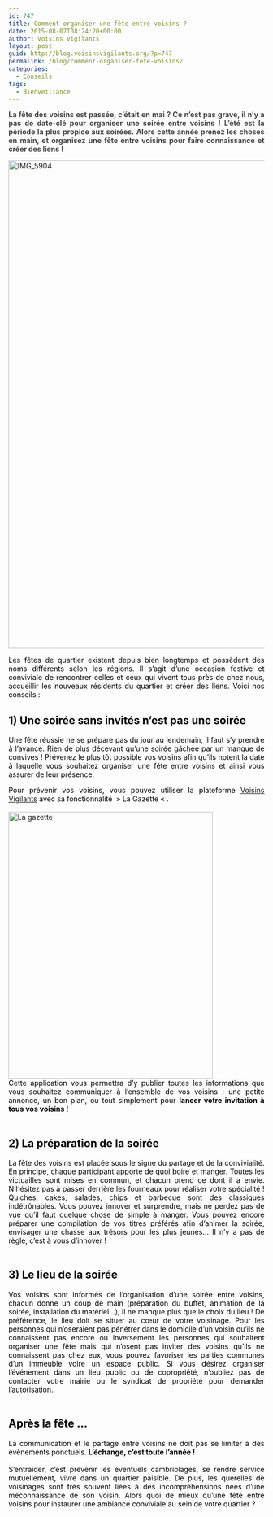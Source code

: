 ```yaml
---
id: 747
title: Comment organiser une fête entre voisins ?
date: 2015-08-07T08:24:20+00:00
author: Voisins Vigilants
layout: post
guid: http://blog.voisinsvigilants.org/?p=747
permalink: /blog/comment-organiser-fete-voisins/
categories:
  - Conseils
tags:
  - Bienveillance
---
```

<p style="text-align: justify;">
  <strong><span style="color: #444444;">La fête des voisins est passée, c&rsquo;était en mai ? Ce n&rsquo;est pas grave, il n&rsquo;y a pas de date-clé pour organiser une soirée entre voisins ! L’été est la période la plus propice aux soirées. Alors cette année prenez les choses en main, et organisez une fête entre voisins pour faire connaissance et créer des liens ! </span><span style="color: #444444;"> </span></strong>
</p>

<p style="text-align: justify;">
  <a href="http://blog.voisinsvigilants.org/wp-content/uploads/2015/08/IMG_5904.jpg"><img class="aligncenter size-full wp-image-748" src="http://blog.voisinsvigilants.org/wp-content/uploads/2015/08/IMG_5904.jpg" alt="IMG_5904" width="1280" height="960" /></a><i><b></b></i>
</p>

<p style="text-align: justify;">
  <span style="color: #000000;">Les fêtes de quartier existent depuis bien longtemps et possèdent des noms différents selon les régions. Il s&rsquo;agit d&rsquo;une occasion festive et conviviale de rencontrer celles et ceux qui vivent tous près de chez nous, accueillir les nouveaux résidents du quartier et créer des liens. Voici nos conseils : </span>
</p>

<div style="color: #444444; text-align: justify;">
  <h2>
    <span style="color: #000000;"><strong>1) Une soirée sans invités n&rsquo;est pas une soirée</strong></span>
  </h2>
  
  <p>
    <span style="color: #000000;">Une fête réussie ne se prépare pas du jour au lendemain, il faut s&rsquo;y prendre à l&rsquo;avance. Rien de plus décevant qu’une soirée gâchée par un manque de convives ! Prévenez le plus tôt possible vos voisins afin qu&rsquo;ils notent la date à laquelle vous souhaitez organiser une fête entre voisins et ainsi vous assurer de leur présence.</span>
  </p>
</div>

<div style="color: #444444; text-align: justify;">
  <span style="color: #000000;">Pour prévenir vos voisins, vous pouvez utiliser la plateforme</span> <a href="http://www.voisinsvigilants.org">Voisins Vigilants</a> <span style="color: #000000;">avec sa fonctionnalité &nbsp;&raquo; La Gazette &laquo;&nbsp;.</span>
</div>

<div style="color: #444444; text-align: justify;">
  <span style="color: #ffffff;">salut</span>
</div>

<div style="color: #444444; text-align: justify;">
</div>

<div style="color: #444444; text-align: justify;">
</div>

<div style="color: #444444; text-align: justify;">
  <a href="http://blog.voisinsvigilants.org/wp-content/uploads/2015/08/La-gazette.png"><img class="aligncenter size-full wp-image-749" src="http://blog.voisinsvigilants.org/wp-content/uploads/2015/08/La-gazette.png" alt="La gazette" width="402" height="525" /></a>
</div>

<div style="color: #444444; text-align: justify;">
</div>

<div style="color: #444444; text-align: justify;">
  <span style="color: #ffffff;"><span style="color: #000000;">Cette application vous permettra d&rsquo;y publier toutes les informations que vous souhaitez communiquer à l&rsquo;ensemble de vos voisins : une petite annonce, un bon plan, ou tout simplement pour <strong>lancer votre invitation à tous vos voisins</strong> ! </span></span>
</div>

<div style="color: #444444; text-align: justify;">
  <span style="color: #ffffff;">salut</span>
</div>

<div style="color: #444444; text-align: justify;">
  <h2>
    <span style="color: #000000;"><strong>2) La préparation de la soirée</strong></span>
  </h2>
</div>

<div style="color: #444444; text-align: justify;">
  <span style="color: #000000;">La fête des voisins est placée sous le signe du partage et de la convivialité. En principe, chaque participant apporte de quoi boire et manger. Toutes les victuailles sont mises en commun, et chacun prend ce dont il a envie. N&rsquo;hésitez pas à passer derrière les fourneaux pour réaliser votre spécialité ! Quiches, cakes, salades, chips et barbecue sont des classiques indétrônables. Vous pouvez innover et surprendre, mais ne perdez pas de vue qu&rsquo;il faut quelque chose de simple à manger. Vous pouvez encore préparer une compilation de vos titres préférés afin d&rsquo;animer la soirée, envisager une chasse aux trésors pour les plus jeunes&#8230; Il n&rsquo;y a pas de règle, c&rsquo;est à vous d&rsquo;innover ! </span>
</div>

<div style="color: #444444; text-align: justify;">
  <span style="color: #ffffff;">salut</span>
</div>

<div style="color: #444444; text-align: justify;">
  <div>
    <h2>
      <span style="color: #000000;"><strong>3) Le lieu de la soirée</strong></span>
    </h2>
  </div>
</div>

<div style="color: #444444; text-align: justify;">
  <span style="color: #000000;">Vos voisins sont informés de l&rsquo;organisation d&rsquo;une soirée entre voisins, chacun donne un coup de main (préparation du buffet, animation de la soirée, installation du matériel&#8230;), il ne manque plus que le choix du lieu ! De préférence, le lieu doit se situer au cœur de votre voisinage. Pour les personnes qui n&rsquo;oseraient pas pénétrer dans le domicile d&rsquo;un voisin qu&rsquo;ils ne connaissent pas encore ou inversement les personnes qui souhaitent organiser une fête mais qui n&rsquo;osent pas inviter des voisins qu&rsquo;ils ne connaissent pas chez eux, vous pouvez favoriser les parties communes d&rsquo;un immeuble voire un espace public. Si vous désirez organiser l&rsquo;événement dans un lieu public ou de copropriété, n&rsquo;oubliez pas de contacter votre mairie ou le syndicat de propriété pour demander l&rsquo;autorisation. </span>
</div>

<div style="color: #444444; text-align: justify;">
  <div>
    <span style="color: #ffffff;">salu</span>
  </div>
</div>

<div style="color: #444444; text-align: justify;">
  <h2 style="color: #444444;">
    <span style="color: #000000;"><b>Après la fête &#8230;</b></span>
  </h2>
  
  <div style="color: #444444;">
    <span style="color: #000000;">La communication et le partage entre voisins ne doit pas se limiter à des évènements ponctuels. <b>L&rsquo;échange, c&rsquo;est toute l&rsquo;année ! </b></span>
  </div>
  
  <div style="color: #444444;">
    <span style="color: #ffffff;">salut</span>
  </div>
  
  <div style="color: #444444;">
    <span style="color: #000000;">S&rsquo;entraider, c&rsquo;est prévenir les éventuels cambriolages, se rendre service mutuellement, vivre dans un quartier paisible. De plus, les querelles de voisinages sont très souvent liées à des incompréhensions nées d&rsquo;une méconnaissance de son voisin. Alors quoi de mieux qu&rsquo;une fête entre voisins pour instaurer une ambiance conviviale au sein de votre quartier ?</span>
  </div>
</div>

<div style="color: #444444; text-align: justify;">
</div>

<div style="color: #444444; text-align: justify;">
</div>

<div style="color: #444444; text-align: justify;">
</div>
